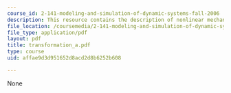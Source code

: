 ```yaml
---
course_id: 2-141-modeling-and-simulation-of-dynamic-systems-fall-2006
description: This resource contains the description of nonlinear mechanical systems.
file_location: /coursemedia/2-141-modeling-and-simulation-of-dynamic-systems-fall-2006/affae9d3d951652d8acd2d8b6252b608_transformation_a.pdf
file_type: application/pdf
layout: pdf
title: transformation_a.pdf
type: course
uid: affae9d3d951652d8acd2d8b6252b608

---
```

None